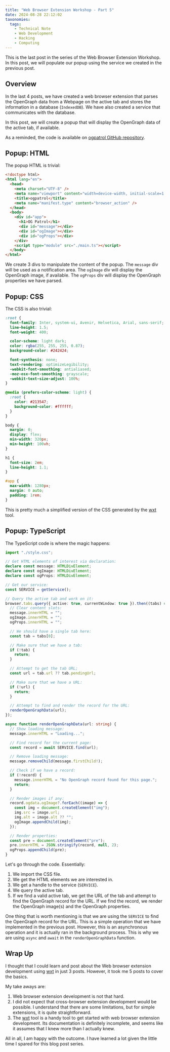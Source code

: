 ```yaml
---
title: "Web Browser Extension Workshop - Part 5"
date: 2024-08-28 22:12:02
taxonomies:
  tags:
    - Technical Note
    - Web Development
    - Hacking
    - Computing
---
```


This is the last post in the series of the Web Browser Extension Workshop. In
this post, we will populate our popup using the service we created in the
previous post.

<!-- more -->

## Overview

In the last 4 posts, we have created a web browser extension that parses the
OpenGraph data from a Webpage on the active tab and stores the information in a
database (`IndexedDB`). We have also created a service that communicates with
the database.

In this post, we will create a popup that will display the OpenGraph data of the
active tab, if available.

As a reminded, the code is available on [ogpatrol GitHub repository].

## Popup: HTML

The popup HTML is trivial:

```html
<!doctype html>
<html lang="en">
  <head>
    <meta charset="UTF-8" />
    <meta name="viewport" content="width=device-width, initial-scale=1.0" />
    <title>ogpatrol</title>
    <meta name="manifest.type" content="browser_action" />
  </head>
  <body>
    <div id="app">
      <h1>OG Patrol</h1>
      <div id="message"></div>
      <div id="ogImage"></div>
      <div id="ogProps"></div>
    </div>
    <script type="module" src="./main.ts"></script>
  </body>
</html>
```

We create 3 divs to manipulate the content of the popup. The `message` div will
be used as a notification area. The `ogImage` div will display the OpenGraph
image, if available. The `ogProps` div will display the OpenGraph properties we
have parsed.

## Popup: CSS

The CSS is also trivial:

```css
:root {
  font-family: Inter, system-ui, Avenir, Helvetica, Arial, sans-serif;
  line-height: 1.5;
  font-weight: 400;

  color-scheme: light dark;
  color: rgba(255, 255, 255, 0.87);
  background-color: #242424;

  font-synthesis: none;
  text-rendering: optimizeLegibility;
  -webkit-font-smoothing: antialiased;
  -moz-osx-font-smoothing: grayscale;
  -webkit-text-size-adjust: 100%;
}

@media (prefers-color-scheme: light) {
  :root {
    color: #213547;
    background-color: #ffffff;
  }
}

body {
  margin: 0;
  display: flex;
  min-width: 320px;
  min-height: 100vh;
}

h1 {
  font-size: 2em;
  line-height: 1.1;
}

#app {
  max-width: 1280px;
  margin: 0 auto;
  padding: 1rem;
}
```

This is pretty much a simplified version of the CSS generated by the [wxt] tool.

## Popup: TypeScript

The TypeScript code is where the magic happens:

```typescript
import "./style.css";

// Get HTML elements of interest via declaration:
declare const message: HTMLDivElement;
declare const ogImage: HTMLDivElement;
declare const ogProps: HTMLDivElement;

// Get our service:
const SERVICE = getService();

// Query the active tab and work on it:
browser.tabs.query({ active: true, currentWindow: true }).then((tabs) => {
  // Clear content slots:
  message.innerHTML = "";
  ogImage.innerHTML = "";
  ogProps.innerHTML = "";

  // We should have a single tab here:
  const tab = tabs[0];

  // Make sure that we have a tab:
  if (!tab) {
    return;
  }

  // Attempt to get the tab URL;
  const url = tab.url ?? tab.pendingUrl;

  // Make sure that we have a URL:
  if (!url) {
    return;
  }

  // Attempt to find and render the record for the URL:
  renderOpenGraphData(url);
});

async function renderOpenGraphData(url: string) {
  // Show loading message:
  message.innerHTML = "Loading...";

  // Find record for the current page:
  const record = await SERVICE.find(url);

  // Remove loading message:
  message.removeChild(message.firstChild!);

  // Check if we have a record:
  if (!record) {
    message.innerHTML = "No OpenGraph record found for this page.";
    return;
  }

  // Render images if any:
  record.ogdata.ogImage?.forEach((image) => {
    const img = document.createElement("img");
    img.src = image.url;
    img.alt = image.alt ?? "";
    ogImage.appendChild(img);
  });

  // Render properties:
  const pre = document.createElement("pre");
  pre.innerHTML = JSON.stringify(record, null, 2);
  ogProps.appendChild(pre);
}
```

Let's go through the code. Essentially:

1. We import the CSS file.
2. We get the HTML elements we are interested in.
3. We get a handle to the service (`SERVICE`).
4. We query the active tab.
5. If we find a valid active tab, we get the URL of the tab and attempt to find
   the OpenGraph record for the URL. If we find the record, we render the
   OpenGraph image(s) and the OpenGraph properties.

One thing that is worth mentioning is that we are using the `SERVICE` to find
the OpenGraph record for the URL. This is a simple operation that we have
implemented in the previous post. However, this is an asynchronous operation and
it is actually ran in the background process. This is why we are using `async`
and `await` in the `renderOpenGraphData` function.

## Wrap Up

I thought that I could learn and post about the Web browser extension
development using [wxt] in just 3 posts. However, it took me 5 posts to cover
the basics.

My take aways are:

1. Web browser extension development is not that hard.
1. I did not expect that cross-browser extension development would be possible.
   I understand that there are some limitations, but for simple extensions, it
   is quite straightforward.
1. The [wxt] tool is a handy tool to get started with web browser extension
   development. Its documentation is definitely incomplete, and seems like it
   assumes that I knew more than I actually knew.

All in all, I am happy with the outcome. I have learned a lot given the little
time I spared for this blog post series.

<!-- REFERENCES -->

[wxt]: https://wxt.dev
[ogpatrol GitHub repository]: https://github.com/vst/ogpatrol
